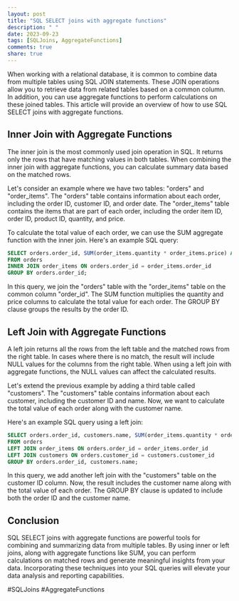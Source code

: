 ```yaml
---
layout: post
title: "SQL SELECT joins with aggregate functions"
description: " "
date: 2023-09-23
tags: [SQLJoins, AggregateFunctions]
comments: true
share: true
---
```


When working with a relational database, it is common to combine data from multiple tables using SQL JOIN statements. These JOIN operations allow you to retrieve data from related tables based on a common column. In addition, you can use aggregate functions to perform calculations on these joined tables. This article will provide an overview of how to use SQL SELECT joins with aggregate functions.

## Inner Join with Aggregate Functions

The inner join is the most commonly used join operation in SQL. It returns only the rows that have matching values in both tables. When combining the inner join with aggregate functions, you can calculate summary data based on the matched rows.

Let's consider an example where we have two tables: "orders" and "order_items". The "orders" table contains information about each order, including the order ID, customer ID, and order date. The "order_items" table contains the items that are part of each order, including the order item ID, order ID, product ID, quantity, and price.

To calculate the total value of each order, we can use the SUM aggregate function with the inner join. Here's an example SQL query:

```sql
SELECT orders.order_id, SUM(order_items.quantity * order_items.price) AS total_value
FROM orders
INNER JOIN order_items ON orders.order_id = order_items.order_id
GROUP BY orders.order_id;
```

In this query, we join the "orders" table with the "order_items" table on the common column "order_id". The SUM function multiplies the quantity and price columns to calculate the total value for each order. The GROUP BY clause groups the results by the order ID.

## Left Join with Aggregate Functions

A left join returns all the rows from the left table and the matched rows from the right table. In cases where there is no match, the result will include NULL values for the columns from the right table. When using a left join with aggregate functions, the NULL values can affect the calculated results.

Let's extend the previous example by adding a third table called "customers". The "customers" table contains information about each customer, including the customer ID and name. Now, we want to calculate the total value of each order along with the customer name.

Here's an example SQL query using a left join:

```sql
SELECT orders.order_id, customers.name, SUM(order_items.quantity * order_items.price) AS total_value
FROM orders
LEFT JOIN order_items ON orders.order_id = order_items.order_id
LEFT JOIN customers ON orders.customer_id = customers.customer_id
GROUP BY orders.order_id, customers.name;
```

In this query, we add another left join with the "customers" table on the customer ID column. Now, the result includes the customer name along with the total value of each order. The GROUP BY clause is updated to include both the order ID and the customer name.

## Conclusion

SQL SELECT joins with aggregate functions are powerful tools for combining and summarizing data from multiple tables. By using inner or left joins, along with aggregate functions like SUM, you can perform calculations on matched rows and generate meaningful insights from your data. Incorporating these techniques into your SQL queries will elevate your data analysis and reporting capabilities.

#SQLJoins #AggregateFunctions